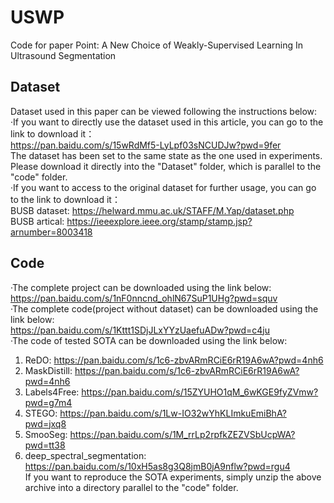 # USWP
Code for paper Point: A New Choice of Weakly-Supervised Learning In Ultrasound Segmentation<br>

## Dataset
Dataset used in this paper can be viewed following the instructions below: <br>
·If you want to directly use the dataset used in this article, you can go to the link to download it：<br>
https://pan.baidu.com/s/15wRdMf5-LyLpf03sNCUDJw?pwd=9fer <br>
The dataset has been set to the same state as the one used in experiments. Please download it directly into the "Dataset" folder, which is parallel to the "code" folder. <br>
·If you want to access to the original dataset for further usage, you can go to the link to download it： <br>
BUSB dataset: https://helward.mmu.ac.uk/STAFF/M.Yap/dataset.php <br>
BUSB artical: https://ieeexplore.ieee.org/stamp/stamp.jsp?arnumber=8003418<br>

## Code
·The complete project can be downloaded using the link below: <br>
https://pan.baidu.com/s/1nF0nncnd_ohlN67SuP1UHg?pwd=squv <br>
·The complete code(project without dataset) can be downloaded using the link below: <br>
https://pan.baidu.com/s/1Kttt1SDjJLxYYzUaefuADw?pwd=c4ju <br>
·The code of tested SOTA can be downloaded using the link below: <br>
1. ReDO: https://pan.baidu.com/s/1c6-zbvARmRCiE6rR19A6wA?pwd=4nh6 <br>
2. MaskDistill: https://pan.baidu.com/s/1c6-zbvARmRCiE6rR19A6wA?pwd=4nh6 <br>
3. Labels4Free: https://pan.baidu.com/s/15ZYUHO1qM_6wKGE9fyZVmw?pwd=g7m4 <br>
4. STEGO: https://pan.baidu.com/s/1Lw-IO32wYhKLImkuEmiBhA?pwd=jxq8 <br>
5. SmooSeg: https://pan.baidu.com/s/1M_rrLp2rpfkZEZVSbUcpWA?pwd=tt38 <br>
6. deep_spectral_segmentation: https://pan.baidu.com/s/10xH5as8g3Q8jmB0jA9nflw?pwd=rgu4 <br>
If you want to reproduce the SOTA experiments, simply unzip the above archive into a directory parallel to the "code" folder. <br>
























